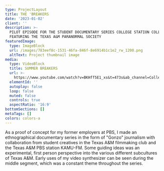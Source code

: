 ```yaml
---
type: ProjectLayout
title: THE 'BREAKERS
date: '2023-01-02'
client: ''
description: >-
  PILOT EPISODE FOR THE STUDENT DOCUMENTARY SERIES COLLEGE STATION COLLAGE.
  FEATURING THE TEXAS A&M PARANORMAL SOCIETY
featuredImage:
  type: ImageBlock
  url: /images/783eef8c-1531-46fa-846f-8e6914b1c1e2_rw_1200.png
  altText: Project thumbnail image
media:
  type: VideoBlock
  title: SUMMER BREAKERS
  url: >-
    https://www.youtube.com/watch?v=BKHff5E1_xs&t=473s&ab_channel=CollegeStationCollage
  elementId: ''
  autoplay: false
  loop: false
  muted: false
  controls: true
  aspectRatio: '16:9'
bottomSections: []
metaTags: []
colors: colors-a
---
```

As a proof of concept for my former employers at PBS, I made an ethnographical documentary series in the form of "Gonzo" journalism with collaboration from student creatives in the Texas A\&M filmmaking club and the Texas A\&M PBS station KAMU-FM. Some guiding ideas was an experimental, first person perspective into the various different subcultures of Texas A\&M. Early uses of my video synthesizer can be seen during the middle segment, which was a constant theme throughout the series.
